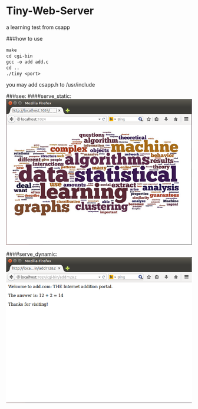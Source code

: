 # Tiny-Web-Server
a learning test from csapp

###how to use

    make
    cd cgi-bin
    gcc -o add add.c
    cd ..
    ./tiny <port>

<p>you may add csapp.h to /usr/include
    
###see:
####serve_static:
<img src="serve_static.png" style="width:300; height:200;">

####serve_dynamic:
<img src="serve_dynamic.png" style="width:300; height:200;">
